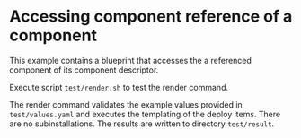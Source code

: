 # Accessing component reference of a component

This example contains a blueprint that accesses the a referenced component of its component descriptor.

Execute script `test/render.sh` to test the render command. 

The render command validates the example values provided in `test/values.yaml` and executes the templating of the 
deploy items. There are no subinstallations. The results are written to directory `test/result`.
